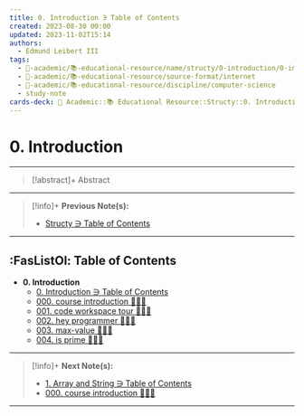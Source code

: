 ```yaml
---
title: 0. Introduction ∋ Table of Contents
created: 2023-08-30 00:00
updated: 2023-11-02T15:14
authors:
  - Edmund Leibert III
tags:
  - 🔴-academic/📚-educational-resource/name/structy/0-introduction/0-introduction-∋-table-of-contents
  - 🔴-academic/📚-educational-resource/source-format/internet
  - 🔴-academic/📚-educational-resource/discipline/computer-science
  - study-note
cards-deck: 🔴 Academic::📚 Educational Resource::Structy::0. Introduction::0. Introduction ∋ Table of Contents
---
```


# 0. Introduction

---

> [!abstract]+ Abstract 
> 

---

> [!info]+ 
> **Previous Note(s):**
> - [Structy ∋ Table of Contents](the-vault/src/🔴%20Academic/📚%20Educational%20Resource/Structy/Structy%20∋%20Table%20of%20Contents.md)

---

## :FasListOl: Table of Contents

- **0. Introduction**
	- [0. Introduction ∋ Table of Contents](the-vault/src/🔴%20Academic/📚%20Educational%20Resource/Structy/0.%20Introduction/0.%20Introduction%20∋%20Table%20of%20Contents.md)
	- [000. course introduction 👨🏻‍🏫](the-vault/src/🔴%20Academic/📚%20Educational%20Resource/Structy/0.%20Introduction/000.%20course%20introduction%20👨🏻‍🏫.md)
	- [001. code workspace tour 👨🏻‍🏫](the-vault/src/🔴%20Academic/📚%20Educational%20Resource/Structy/0.%20Introduction/001.%20code%20workspace%20tour%20👨🏻‍🏫.md)
	- [002. hey programmer 🧑🏽‍💻](the-vault/src/🔴%20Academic/📚%20Educational%20Resource/Structy/0.%20Introduction/002.%20hey%20programmer%20🧑🏽‍💻.md)
	- [003. max-value 🧑🏽‍💻](the-vault/src/🔴%20Academic/📚%20Educational%20Resource/Structy/0.%20Introduction/003.%20max-value%20🧑🏽‍💻.md)
	- [004. is prime 👨🏽‍💻](the-vault/src/🔴%20Academic/📚%20Educational%20Resource/Structy/0.%20Introduction/004.%20is%20prime%20👨🏽‍💻.md)

---

> [!info]+ 
> **Next Note(s):**
> - [1. Array and String ∋ Table of Contents](the-vault/src/🔴%20Academic/📚%20Educational%20Resource/Structy/1.%20Array%20and%20String/1.%20Array%20and%20String%20∋%20Table%20of%20Contents.md)
> - [000. course introduction 👨🏻‍🏫](the-vault/src/🔴%20Academic/📚%20Educational%20Resource/Structy/0.%20Introduction/000.%20course%20introduction%20👨🏻‍🏫.md)
---
